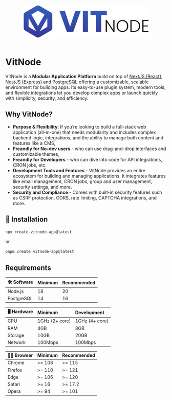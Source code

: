<p align="center">
  <br>
  <a href="https://vitnode.com/" target="_blank">
    <picture>
      <source media="(prefers-color-scheme: dark)" srcset="https://raw.githubusercontent.com/VitNode/vitnode/canary/assets/logo/vitnode_logo_dark.svg">
      <source media="(prefers-color-scheme: light)" srcset="https://raw.githubusercontent.com/VitNode/vitnode/canary/assets/logo/vitnode_logo_light.svg">
      <img alt="VitNode Logo" src="https://raw.githubusercontent.com/VitNode/vitnode/canary/assets/logo/vitnode_logo_light.svg" width="400">
    </picture>
  </a>
  <br>
  <br>
</p>

# VitNode

VitNode is a **Modular Application Platform** build on top of [NextJS (React)](https://nextjs.org/), [NestJS (Express)](https://nestjs.com/) and [PostgreSQL](https://www.postgresql.org/) offering a customizable, scalable environment for building apps. Its easy-to-use plugin system, modern tools, and flexible integrations let you develop complex apps or launch quickly with simplicity, security, and efficiency.

## Why VitNode?

- **Purpose & Flexibility**: If you’re looking to build a full-stack web application (all-in-one) that needs modularity and includes complex backend logic, integrations, and the ability to manage both content and features like a CMS,
- **Freandly for No-dev users** - who can use drag-and-drop interfaces and customizable themes,
- **Freandly for Developers** - who can dive into code for API integrations, CRON jobs, etc.
- **Development Tools and Features** - VitNode provides an entire ecosystem for building and managing applications. It integrates features like email management, CRON jobs, group and user management, security settings, and more.
- **Security and Compliance** - Comes with built-in security features such as CSRF protection, CORS, rate limiting, CAPTCHA integrations, and more.

## 🚀 Installation

```bash
npx create-vitnode-app@latest
```

or

```bash
pnpm create vitnode-app@latest
```

## Requirements

| 🛠️ Software | Minimum | Recommended |
| :---------- | :------ | :---------- |
| Node.js     | 18      | 20          |
| PostgreSQL  | 14      | 16          |

| 🖥️ Hardware | Minimum        | Development    |
| :---------- | :------------- | :------------- |
| CPU         | 1GHz (2+ core) | 1GHz (4+ core) |
| RAM         | 4GB            | 8GB            |
| Storage     | 10GB           | 20GB           |
| Network     | 100Mbps        | 100Mbps        |

| 🧑‍💻 Browser | Minimum | Recommended |
| :--------- | :------ | :---------- |
| Chrome     | >= 106  | >= 115      |
| Firefox    | >= 110  | >= 121      |
| Edge       | >= 106  | >= 120      |
| Safari     | >= 16   | >= 17.2     |
| Opera      | >= 94   | >= 101      |
